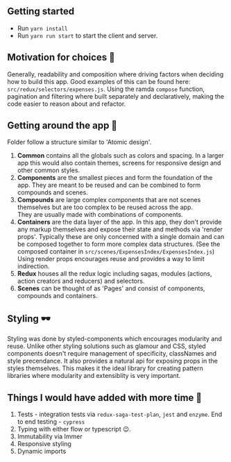 ## Getting started 
- Run `yarn install`
- Run `yarn run start` to start the client and server.

## Motivation for choices 🧐
Generally, readability and composition where driving factors when deciding how to build this app. Good examples of this can be found 
here: `src/redux/selectors/expenses.js`. Using the ramda `compose` function, pagination and filtering where built separately and declaratively, 
making the code easier to reason about and refactor.  

## Getting around the app 🏃‍
Folder follow a structure similar to 'Atomic design'. 
1. **Common** contains all the globals such as colors and spacing. In a larger app this would also contain themes, screens for responsive design and other common styles.
2. **Components** are the smallest pieces and form the foundation of the app. They are meant to be reused and can be combined to form compounds and scenes.
3. **Compounds** are large complex components that are not scenes themselves but are too complex to be reused across the app.  
They are usually made with combinations of components. 
4. **Containers** are the data layer of the app. In this app, they don't provide any markup themselves and expose their state and methods
via 'render props'. Typically these are only concerned with a single domain and can be composed together to form more complex data structures. (See the composed container in 
`src/scenes/ExpensesIndex/ExpensesIndex.js`) Using render props encourages reuse and provides a way to limit indirection.
5. **Redux** houses all the redux logic including sagas, modules (actions, action creators and reducers) and selectors.
5. **Scenes** can be thought of as 'Pages' and consist of components, compounds and containers.


## Styling 🕶
Styling was done by styled-components which encourages modularity and reuse. Unlike other styling solutions such as glamour and CSS,
styled components doesn't require management of specificity, classNames and style precendance. It also provides a natural api for exposing props in 
the styles themselves. This makes it the ideal library for creating pattern libraries where modularity and extensiblity is very important.
 
 
## Things I would have added with more time 🌈
1. Tests - integration tests via `redux-saga-test-plan`, `jest` and `enzyme`. End to end testing - `cypress`
2. Typing with either flow or typescript 😉.
3. Immutability via Immer
4. Responsive styling
5. Dynamic imports